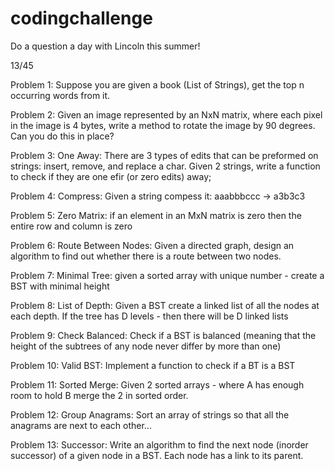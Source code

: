 # codingchallenge
Do a question a day with Lincoln this summer! 

13/45

Problem 1: Suppose you are given a book (List of Strings), get the top n occurring words from it.

Problem 2: Given an image represented by an NxN matrix, where each pixel in the image is 4 bytes, write a method to rotate the image by 90 degrees. Can you do this in place? 

Problem 3: One Away: There are 3 types of edits that can be preformed on strings: insert, remove, and replace a char. Given 2 strings, write a function to check if they are one efir (or zero edits) away;

Problem 4: Compress: Given a string compess it: aaabbbccc -> a3b3c3

Problem 5: Zero Matrix: if an element in an MxN matrix is zero then the entire row and column is zero

Problem 6: Route Between Nodes: Given a directed graph, design an algorithm to find out whether there is a route between two nodes.

Problem 7: Minimal Tree: given a sorted array with unique number - create a BST with minimal height

Problem 8: List of Depth: Given a BST create a linked list of all the nodes at each depth. If the tree has D levels - then there will be D linked lists

Problem 9: Check Balanced: Check if a BST is balanced (meaning that the height of the subtrees of any node never differ by more than one)

Problem 10: Valid BST: Implement a function to check if a BT is a BST

Problem 11: Sorted Merge: Given 2 sorted arrays - where A has enough room to hold B merge the 2 in sorted order.

Problem 12: Group Anagrams: Sort an array of strings so that all the anagrams are next to each other...

Problem 13: Successor: Write an algorithm to find the next node (inorder successor) of a given node in a BST. Each node has a link to its parent. 
